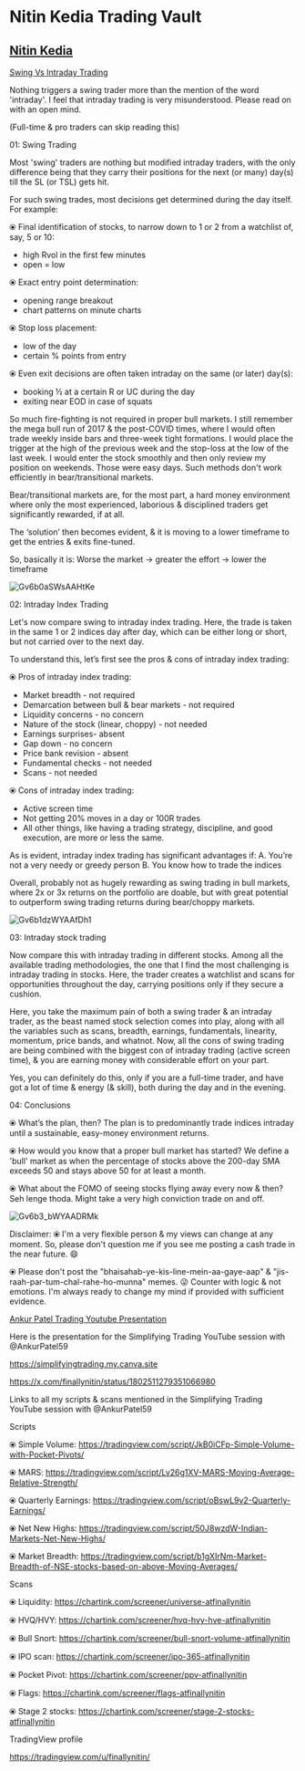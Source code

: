 
# **Nitin Kedia Trading Vault**

## [Nitin Kedia](https://x.com/finallynitin)
[Swing Vs Intraday Trading](https://x.com/finallynitin/status/1945167143982785015)


Nothing triggers a swing trader more than the mention of the word 'intraday'. I feel that intraday trading is very misunderstood. Please read on with an open mind.

(Full-time & pro traders can skip reading this)

01: Swing Trading

Most 'swing' traders are nothing but modified intraday traders, with the only difference being that they carry their positions for the next (or many) day(s) till the SL (or TSL) gets hit.

For such swing trades, most decisions get determined during the day itself. For example:

⦿ Final identification of stocks, to narrow down to 1 or 2 from a watchlist of, say, 5 or 10:
- high Rvol in the first few minutes
- open = low

⦿ Exact entry point determination:
- opening range breakout
- chart patterns on minute charts

⦿ Stop loss placement:
- low of the day
- certain % points from entry

⦿ Even exit decisions are often taken intraday on the same (or later) day(s):
- booking ½ at a certain R or UC during the day
- exiting near EOD in case of squats

So much fire-fighting is not required in proper bull markets. I still remember the mega bull run of 2017 & the post-COVID times, where I would often trade weekly inside bars and three-week tight formations. I would place the trigger at the high of the previous week and the stop-loss at the low of the last week. I would enter the stock smoothly and then only review my position on weekends. Those were easy days. Such methods don't work efficiently in bear/transitional markets.

Bear/transitional markets are, for the most part, a hard money environment where only the most experienced, laborious & disciplined traders get significantly rewarded, if at all.

The ‘solution’ then becomes evident, & it is moving to a lower timeframe to get the entries & exits fine-tuned.

So, basically it is:
Worse the market → greater the effort → lower the timeframe

![Gv6b0aSWsAAHtKe](https://github.com/user-attachments/assets/438d901a-6af7-4f7a-b97c-a694515a1a0c)

02: Intraday Index Trading

Let's now compare swing to intraday index trading. Here, the trade is taken in the same 1 or 2 indices day after day, which can be either long or short, but not carried over to the next day.

To understand this, let’s first see the pros & cons of intraday index trading:

⦿ Pros of intraday index trading:
- Market breadth - not required
- Demarcation between bull & bear markets - not required
- Liquidity concerns - no concern
- Nature of the stock (linear, choppy) - not needed
- Earnings surprises- absent
- Gap down - no concern
- Price bank revision - absent
- Fundamental checks - not needed
- Scans - not needed

⦿ Cons of intraday index trading:
- Active screen time
- Not getting 20% moves in a day or 100R trades
-  All other things, like having a trading strategy, discipline, and good execution, are more or less the same.

As is evident, intraday index trading has significant advantages if:
A. You’re not a very needy or greedy person
B. You know how to trade the indices

Overall, probably not as hugely rewarding as swing trading in bull markets, where 2x or 3x returns on the portfolio are doable, but with great potential to outperform swing trading returns during bear/choppy markets.

![Gv6b1dzWYAAfDh1](https://github.com/user-attachments/assets/d29ff794-dc24-43b0-8e5a-53429b361675)


03: Intraday stock trading

Now compare this with intraday trading in different stocks. Among all the available trading methodologies, the one that I find the most challenging is intraday trading in stocks. Here, the trader creates a watchlist and scans for opportunities throughout the day, carrying positions only if they secure a cushion.

Here, you take the maximum pain of both a swing trader & an intraday trader, as the beast named stock selection comes into play, along with all the variables such as scans, breadth, earnings, fundamentals, linearity, momentum, price bands, and whatnot. Now, all the cons of swing trading are being combined with the biggest con of intraday trading (active screen time), & you are earning money with considerable effort on your part.

Yes, you can definitely do this, only if you are a full-time trader, and have got a lot of time & energy (& skill), both during the day and in the evening.

04: Conclusions

⦿ What’s the plan, then?
The plan is to predominantly trade indices intraday until a sustainable, easy-money environment returns.

⦿ How would you know that a proper bull market has started?
We define a 'bull' market as when the percentage of stocks above the 200-day SMA exceeds 50 and stays above 50 for at least a month.

⦿ What about the FOMO of seeing stocks flying away every now & then?
Seh lenge thoda. Might take a very high conviction trade on and off.


![Gv6b3_bWYAADRMk](https://github.com/user-attachments/assets/c579b138-8c77-4feb-b095-85d783d72123)


Disclaimer:
⦿ I'm a very flexible person & my views can change at any moment. So, please don't question me if you see me posting a cash trade in the near future. 😄

⦿ Please don't post the "bhaisahab-ye-kis-line-mein-aa-gaye-aap" & "jis-raah-par-tum-chal-rahe-ho-munna" memes. 😜
Counter with logic & not emotions. I'm always ready to change my mind if provided with sufficient evidence.

[Ankur Patel Trading Youtube Presentation](https://x.com/finallynitin/status/1802510257136230883)

Here is the presentation for the Simplifying Trading YouTube session with
@AnkurPatel59


https://simplifyingtrading.my.canva.site


https://x.com/finallynitin/status/1802511279351066980

Links to all my scripts & scans mentioned in the Simplifying Trading YouTube session with
@AnkurPatel59


Scripts

⦿ Simple Volume: https://tradingview.com/script/JkB0iCFp-Simple-Volume-with-Pocket-Pivots/

⦿ MARS: https://tradingview.com/script/Lv26g1XV-MARS-Moving-Average-Relative-Strength/

⦿ Quarterly Earnings: https://tradingview.com/script/oBswL9v2-Quarterly-Earnings/

⦿ Net New Highs: https://tradingview.com/script/50J8wzdW-Indian-Markets-Net-New-Highs/

⦿ Market Breadth: https://tradingview.com/script/b1gXIrNm-Market-Breadth-of-NSE-stocks-based-on-above-Moving-Averages/

Scans

⦿ Liquidity: https://chartink.com/screener/universe-atfinallynitin

⦿ HVQ/HVY: https://chartink.com/screener/hvq-hvy-hve-atfinallynitin

⦿ Bull Snort: https://chartink.com/screener/bull-snort-volume-atfinallynitin

⦿ IPO scan: https://chartink.com/screener/ipo-365-atfinallynitin

⦿ Pocket Pivot: https://chartink.com/screener/ppv-atfinallynitin

⦿ Flags: https://chartink.com/screener/flags-atfinallynitin

⦿ Stage 2 stocks: https://chartink.com/screener/stage-2-stocks-atfinallynitin

TradingView profile

https://tradingview.com/u/finallynitin/